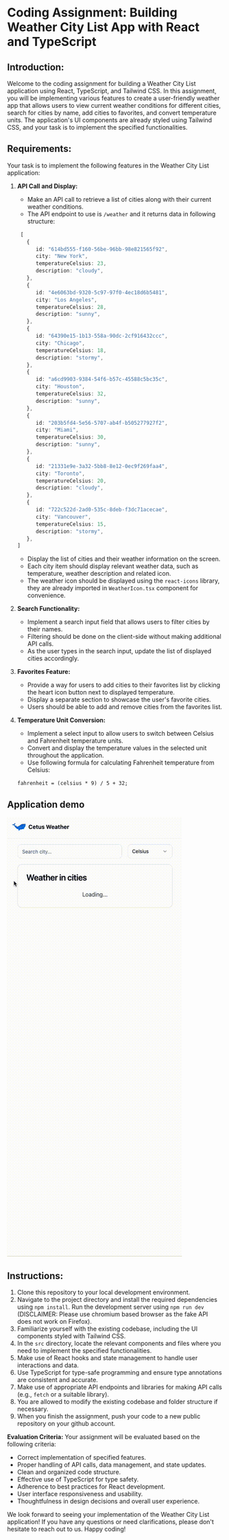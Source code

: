 # Coding Assignment: Building Weather City List App with React and TypeScript

## Introduction:

Welcome to the coding assignment for building a Weather City List application using React, TypeScript, and Tailwind CSS. In this assignment, you will be implementing various features to create a user-friendly weather app that allows users to view current weather conditions for different cities, search for cities by name, add cities to favorites, and convert temperature units. The application's UI components are already styled using Tailwind CSS, and your task is to implement the specified functionalities.

## Requirements:

Your task is to implement the following features in the Weather City List application:

1. **API Call and Display:**

   - Make an API call to retrieve a list of cities along with their current weather conditions.
   - The API endpoint to use is `/weather` and it returns data in following structure:

   ```Typescript
    [
      {
         id: "614bd555-f160-56be-96bb-98e821565f92",
         city: "New York",
         temperatureCelsius: 23,
         description: "cloudy",
      },
      {
         id: "4e6063bd-9320-5c97-97f0-4ec18d6b5481",
         city: "Los Angeles",
         temperatureCelsius: 28,
         description: "sunny",
      },
      {
         id: "64390e15-1b13-558a-90dc-2cf916432ccc",
         city: "Chicago",
         temperatureCelsius: 18,
         description: "stormy",
      },
      {
         id: "a6cd9903-9384-54f6-b57c-45588c5bc35c",
         city: "Houston",
         temperatureCelsius: 32,
         description: "sunny",
      },
      {
         id: "203b5fd4-5e56-5707-ab4f-b505277927f2",
         city: "Miami",
         temperatureCelsius: 30,
         description: "sunny",
      },
      {
         id: "21331e9e-3a32-5bb8-8e12-0ec9f269faa4",
         city: "Toronto",
         temperatureCelsius: 20,
         description: "cloudy",
      },
      {
         id: "722c522d-2ad0-535c-8deb-f3dc71acecae",
         city: "Vancouver",
         temperatureCelsius: 15,
         description: "stormy",
      },
   ]
   ```

   - Display the list of cities and their weather information on the screen.
   - Each city item should display relevant weather data, such as temperature, weather description and related icon.
   - The weather icon should be displayed using the `react-icons` library, they are already imported in `WeatherIcon.tsx` component for convenience.

2. **Search Functionality:**

   - Implement a search input field that allows users to filter cities by their names.
   - Filtering should be done on the client-side without making additional API calls.
   - As the user types in the search input, update the list of displayed cities accordingly.

3. **Favorites Feature:**

   - Provide a way for users to add cities to their favorites list by clicking the heart icon button next to displayed temperature.
   - Display a separate section to showcase the user's favorite cities.
   - Users should be able to add and remove cities from the favorites list.

4. **Temperature Unit Conversion:**
   - Implement a select input to allow users to switch between Celsius and Fahrenheit temperature units.
   - Convert and display the temperature values in the selected unit throughout the application.
   - Use following formula for calculating Fahrenheit temperature from Celsius:
   ```
   fahrenheit = (celsius * 9) / 5 + 32;
   ```

## Application demo

![Demo](public/demo.gif)

## Instructions:

1. Clone this repository to your local development environment.
2. Navigate to the project directory and install the required dependencies using `npm install`. Run the development server using `npm run dev` (DISCLAIMER: Please use chromium based browser as the fake API does not work on Firefox).
3. Familiarize yourself with the existing codebase, including the UI components styled with Tailwind CSS.
4. In the `src` directory, locate the relevant components and files where you need to implement the specified functionalities.
5. Make use of React hooks and state management to handle user interactions and data.
6. Use TypeScript for type-safe programming and ensure type annotations are consistent and accurate.
7. Make use of appropriate API endpoints and libraries for making API calls (e.g., `fetch` or a suitable library).
8. You are allowed to modify the existing codebase and folder structure if necessary.
9. When you finish the assignment, push your code to a new public repository on your github account.

**Evaluation Criteria:**
Your assignment will be evaluated based on the following criteria:

- Correct implementation of specified features.
- Proper handling of API calls, data management, and state updates.
- Clean and organized code structure.
- Effective use of TypeScript for type safety.
- Adherence to best practices for React development.
- User interface responsiveness and usability.
- Thoughtfulness in design decisions and overall user experience.

We look forward to seeing your implementation of the Weather City List application! If you have any questions or need clarifications, please don't hesitate to reach out to us. Happy coding!
